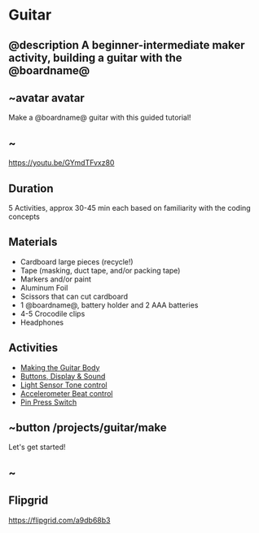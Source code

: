 # Guitar

## @description A beginner-intermediate maker activity, building a guitar with the @boardname@  

## ~avatar avatar

Make a @boardname@ guitar with this guided tutorial!

## ~

https://youtu.be/GYmdTFvxz80

## Duration

5 Activities, approx 30-45 min each based on familiarity with the coding concepts

## Materials

* Cardboard large pieces (recycle!)
* Tape (masking, duct tape, and/or packing tape)
* Markers and/or paint
* Aluminum Foil
* Scissors that can cut cardboard
* 1 @boardname@, battery holder and 2 AAA batteries
* 4-5 Crocodile clips
* Headphones

## Activities

* [Making the Guitar Body](/projects/guitar/make)  
* [Buttons, Display & Sound](/projects/guitar/displaybuttons)  
* [Light Sensor Tone control](/projects/guitar/lightsensor)  
* [Accelerometer Beat control](/projects/guitar/accelerometer)  
* [Pin Press Switch](/projects/guitar/pinpress)  

## ~button /projects/guitar/make

Let's get started!

## ~

## Flipgrid

https://flipgrid.com/a9db68b3